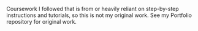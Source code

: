 Coursework I followed that is from or heavily reliant on step-by-step instructions and tutorials, so this is not my original work.
See my Portfolio repository for original work.
